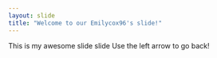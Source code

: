 ```yaml
---
layout: slide
title: "Welcome to our Emilycox96's slide!"
---
```

This is my awesome slide slide
Use the left arrow to go back!

